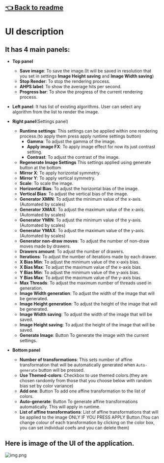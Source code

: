 ## [👈 Back to readme](../../README.md)

# UI description

## It has 4 main panels:

- **Top panel**
    - **Save image**: To save the image.(It will be saved in resolution that you set in settings **Image Height saving**
      and **Image Width saving**)
    - **Stop Render**: To stop the rendering process.
    - **AHPS label**: To show the average hits per second.
    - **Progress bar**: To show the progress of the current rendering process.

- **Left panel**: It has list of existing algorithms. User can select any algorithm from the list to render the image.
- **Right panel**(Settings panel)
    - **Runtime settings**: This settings can be applied within one rendering process.(to apply them press apply runtime
      settings button)
        - **Gamma**: To adjust the gamma of the image.
        - **Apply image FX**: To apply image effect for now its just contrast setting.
        - **Contrast**: To adjust the contrast of the image.
    - **Regenerate Image Settings** This settings applied using generate button at the bottom
    - **Mirror X**: To apply horizontal symmetry.
    - **Mirror Y**: To apply vertical symmetry.
    - **Scale**: To scale the image.
    - **Horizontal Bias**: To adjust the horizontal bias of the image.
    - **Vertical Bias**: To adjust the vertical bias of the image.
    - **Generator XMIN**: To adjust the minimum value of the x-axis.(Automated by scales)
    - **Generator XMAX**: To adjust the maximum value of the x-axis.(Automated by scales)
    - **Generator YMIN**: To adjust the minimum value of the y-axis.(Automated by scales)
    - **Generator YMAX**: To adjust the maximum value of the y-axis.(Automated by scales)
    - **Generator non-draw moves**: To adjust the number of non-draw moves made by drawers.
    - **Drawers amount**: To adjust the number of drawers.
    - **Iterations**: To adjust the number of iterations made by each drawer.
    - **X Bias Min**: To adjust the minimum value of the x-axis bias.
    - **X Bias Max**: To adjust the maximum value of the x-axis bias.
    - **Y Bias Min**: To adjust the minimum value of the y-axis bias.
    - **Y Bias Max**: To adjust the maximum value of the y-axis bias.
    - **Max Threads**: To adjust the maximum number of threads used in generation.
    - **Image Width generation**: To adjust the width of the image that will be generated.
    - **Image Height generation**: To adjust the height of the image that will be generated.
    - **Image Width saving**: To adjust the width of the image that will be saved.
    - **Image Height saving**: To adjust the height of the image that will be saved.
    - **Generate Image**: Button To generate the image with the current settings.
- **Bottom panel**
    - **Number of transformations**: This sets number of affine transformation that will be automatically generated when
      `Auto-generate` button will be pressed.
    - **Use Themed-colors**: Checkbox to use themed colors.(they are chosen randomly from those that you choose below
      with random bias set by color variance)
    - **Add one**: Button To add one affine transformation to the list of colors.
    - **Auto-generate**: Button To generate affine transformations automatically. This will apply in runtime.
    - **List of affine transformations**: List of affine transformations that will be applied to the image ONLY IF YOU
      PRESS APPLY Button.(You can change colour of each transformation by clicking on the color box, you can set
      individual coefs and you can delete them)

## Here is image of the UI of the application.

![img.png](../imaes/img.png)
